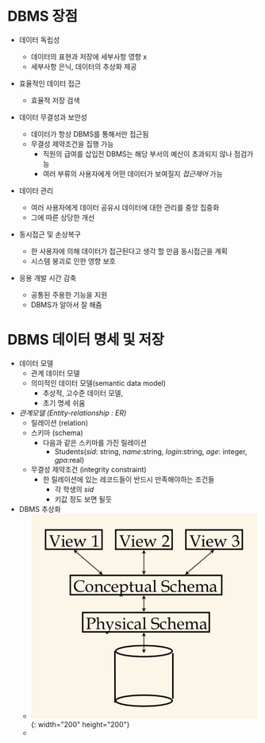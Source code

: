 # DBMS 장점
* 데이터 독립성
    - 데이터의 표현과 저장에 세부사항 영향 x
    - 세부사항 은닉, 데이터의 추상화 제공

* 효율적인 데이터 접근
    - 효율적 저장 검색
* 데이터 무결성과 보안성
    - 데이터가 항상 DBMS를 통해서만 접근됨
    - 무결성 제약조건을 집행 가능
        + 직원의 급여를 삽입전 DBMS는 해당 부서의 예산이 초과되지 않나 점검가능
        + 여러 부류의 사용자에게 어떤 데이터가 보여질지 *접근제어* 가능
* 데이터 관리
    - 여러 사용자에게 데이터 공유시 데이터에 대한 관리를 중앙 집중화 
    - 그에 따른 상당한 개선
* 동시접근 및 손상복구 
    - 한 사용자에 의해 데이터가 접근된다고 생각 할 만큼 동시접근을 계획
    - 시스템 붕괴로 인한 영향 보호
* 응용 개발 시간 감축
    - 공통된 주용한 기능을 지원
    - DBMS가 알아서 잘 해줌

# DBMS 데이터 명세 및 저장
* 데이터 모델
    - 관계 데이터 모델
    - 의미적인 데이터 모델(semantic data model)
        + 추상적, 고수준 데이터 모델, 
        + 초기 명세 쉬움
* *관계모델 (Entity-relationship : ER)*
    - 릴레이션 (relation) 
    - 스키마 (schema)
        + 다음과 같은 스키마를 가진 릴레이션
            - Students(*sid*: string, *name*:string, *login*:string, *age*: integer, *gpa*:real)
    - 무결성 제약조건 (integrity constraint)
        + 한 릴레이션에 있는 레코드들이 반드시 만족해야하는 조건들
            - 각 학생의 *sid* 
            - 키값 정도 보면 될듯
* DBMS 추상화 
    - ![levels_of_abstraction](./db_img/levels_of_abstraction.png){: width="200" height="200"}
    - 